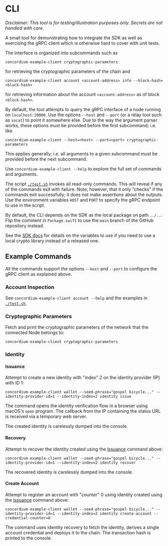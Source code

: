 # CLI

*Disclaimer: This tool is for testing/illustration purposes only.
Secrets are not handled with care.*

A small tool for demonstrating how to integrate the SDK as well as exercising the gRPC client
which is otherwise hard to cover with unit tests.

The interface is organized into subcommands such as

```shell
concordium-example-client cryptographic-parameters
```

for retrieving the cryptographic parameters of the chain and

```shell
concordium-example-client account <account-address> info --block-hash=<block-hash>
```

for retrieving information about the account `<account-address>` as of block `<block-hash>`.

By default, the tool attempts to query the gRPC interface of a node running on `localhost:20000`.
Use the options `--host` and `--port` (or a relay tool such as `socat`) to point it somewhere else.
Due to the way the argument parser works, these options must be provided before the first subcommand; i.e. like
```shell
concordium-example-client --host=<host> --port=<port> cryptographic-parameters
```
This applies generally; i.e. all arguments to a given subcommand must be provided before the next subcommand.

Use `concordium-example-client --help` to explore the full set of commands and arguments.

The script [`./test.sh`](./test.sh) invokes all read-only commands.
This will reveal if any of the commands exit with failure.
Note, however, that it only "checks" if the commands exit successfully;
it does not make assertions about the outputs.
Use the environment variables `HOST` and `PORT` to specify the gRPC endpoint to use in the script.

By default, the CLI depends on the SDK as the local package on path `../..`.
Flip the comment in `Package.swift` to use the `main` branch of the GitHub repository instead.

See the [SDK docs](../../README.md) for details on the variables to use if you need to use a local crypto library
instead of a released one.

## Example Commands

All the commands support the options  `--host` and `--port` to configure the gRPC client as explained above.

### Account Inspection

See `concordium-example-client account --help` and the examples in [`./test.sh`](./test.sh).

### Cryptographic Parameters

Fetch and print the cryptographic parameters of the network that the connected Node belongs to:

```shell
concordium-example-client cryptographic-parameters
```

### Identity

#### Issuance

Attempt to create a new identity with "index" 2 on the identity provider (IP) with ID 1:

```shell
concordium-example-client wallet --seed-phrase="gospel bicycle..." --identity-provider-id=1 --identity-index=2 identity issue
```

The command opens the identity verification flow in a browser using macOS's `open` program.
The callback from the IP containing the status URL is received via a temporary web server.

The created identity is carelessly dumped into the console.

#### Recovery

Attempt to recover the identity created using the [Issuance](#issuance) command above:

```shell
concordium-example-client wallet --seed-phrase="gospel bicycle..." --identity-provider-id=1 --identity-index=2 identity recover
```

The recovered identity is carelessly dumped into the console.

#### Create Account

Attempt to register an account with "counter" 0 using identity created using the [Issuance](#issuance) command above:

```shell
concordium-example-client wallet --seed-phrase="gospel bicycle..." --identity-provider-id=1 --identity-index=2 identity create-account --credential-counter=0
```

The command uses identity recovery to fetch the identity, derives a single account credential and deploys it to the chain.
The transaction hash is printed to the console.
